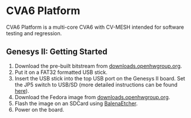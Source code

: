 # CVA6 Platform

CVA6 Platform is a multi-core CVA6 with CV-MESH intended for software testing and regression.

## Genesys II: Getting Started

1. Download the pre-built bitstream from [downloads.openhwgroup.org](https://s3.eu-west-1.amazonaws.com/downloads.openhwgroup.org/cva6/20231104-3-uboot-g2-2c.bit).
2. Put it on a FAT32 formatted USB stick.
3. Insert the USB stick into the top USB port on the Genesys II board. Set the JP5 switch to USB/SD (more detailed instructions can be found [here](https://digilent.com/reference/programmable-logic/genesys-2/reference-manual#usb_host_and_micro_sd_programming)).
4. Download the Fedora image from [downloads.openhwgroup.org](https://s3.eu-west-1.amazonaws.com/downloads.openhwgroup.org/cva6/fedora_20231104.img.gz).
5. Flash the image on an SDCard using [BalenaEtcher](https://etcher.balena.io/).
6. Power on the board.

